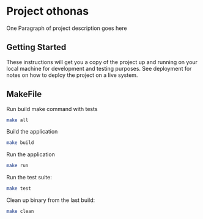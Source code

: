 # Project othonas

One Paragraph of project description goes here

## Getting Started

These instructions will get you a copy of the project up and running on your local machine for development and 
testing purposes. See deployment for notes on how to deploy the project on a live system.

## MakeFile

Run build make command with tests
```bash
make all
```

Build the application
```bash
make build
```

Run the application
```bash
make run
```

Run the test suite:
```bash
make test
```

Clean up binary from the last build:
```bash
make clean
```

